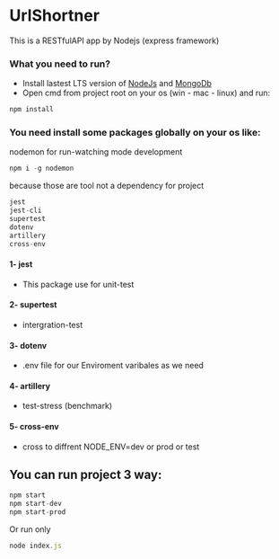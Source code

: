 # UrlShortner

This is a RESTfulAPI app by Nodejs (express framework)

### What you need to run?

* Install lastest LTS version of [NodeJs](http://nodejs.org) and [MongoDb](https://www.mongodb.com/download-center/community)
* Open cmd from project root on your os (win - mac - linux) and run:

```javascript
npm install
```

### You need install some packages globally on your os like:

nodemon for run-watching mode development
```javascript
npm i -g nodemon 
```

because those are tool not a dependency for project

```javascript
jest
jest-cli
supertest
dotenv
artillery
cross-env
```
#### 1- jest
* This package use for unit-test
#### 2- supertest
* intergration-test
#### 3- dotenv
* .env file for our Enviroment varibales as we need
#### 4- artillery
* test-stress (benchmark)
#### 5- cross-env
* cross to diffrent NODE_ENV=dev or prod or test



## You can run project 3 way:

```javascript
npm start
npm start-dev
npm start-prod
```
  
Or run only
 ```javascript
 node index.js
 ```
